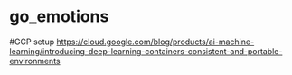# go_emotions



#GCP setup 
https://cloud.google.com/blog/products/ai-machine-learning/introducing-deep-learning-containers-consistent-and-portable-environments

